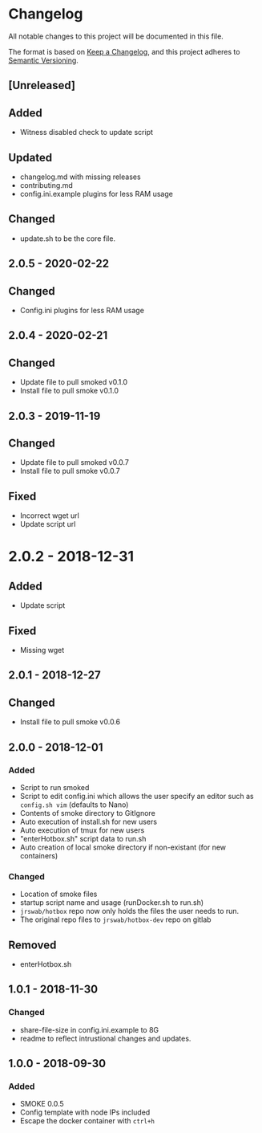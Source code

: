 # Changelog
All notable changes to this project will be documented in this file.

The format is based on [Keep a Changelog](https://keepachangelog.com/en/1.0.0/),
and this project adheres to [Semantic Versioning](https://semver.org/spec/v2.0.0.html).

## [Unreleased]
## Added
- Witness disabled check to update script

## Updated
- changelog.md with missing releases
- contributing.md
- config.ini.example plugins for less RAM usage

## Changed
- update.sh to be the core file.

## 2.0.5 - 2020-02-22
## Changed
- Config.ini plugins for less RAM usage

## 2.0.4 - 2020-02-21
## Changed
- Update file to pull smoked v0.1.0
- Install file to pull smoke v0.1.0

## 2.0.3 - 2019-11-19
## Changed
- Update file to pull smoked v0.0.7
- Install file to pull smoke v0.0.7

## Fixed
- Incorrect wget url
- Update script url

# 2.0.2 - 2018-12-31
## Added
- Update script

## Fixed
- Missing wget

## 2.0.1 - 2018-12-27
## Changed
- Install file to pull smoke v0.0.6

## 2.0.0 - 2018-12-01
### Added
- Script to run smoked
- Script to edit config.ini which allows the user specify an editor such as
  `config.sh vim` (defaults to Nano)
- Contents of smoke directory to GitIgnore
- Auto execution of install.sh for new users
- Auto execution of tmux for new users
- "enterHotbox.sh" script data to run.sh
- Auto creation of local smoke directory if non-existant (for new containers)

### Changed
- Location of smoke files
- startup script name and usage (runDocker.sh to run.sh)
- `jrswab/hotbox` repo now only holds the files the user needs to run.
- The original repo files to `jrswab/hotbox-dev` repo on gitlab

## Removed
- enterHotbox.sh

## 1.0.1 - 2018-11-30
### Changed
- share-file-size in config.ini.example to 8G
- readme to reflect intrustional changes and updates.

## 1.0.0 - 2018-09-30
### Added
- SMOKE 0.0.5
- Config template with node IPs included
- Escape the docker container with `ctrl+h`

